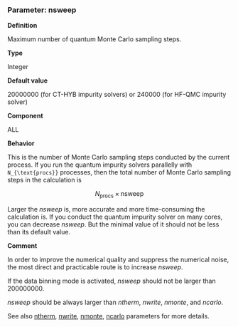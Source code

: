 ### Parameter: nsweep

**Definition**

Maximum number of quantum Monte Carlo sampling steps.

**Type**

Integer

**Default value**

20000000 (for CT-HYB impurity solvers) or 240000 (for HF-QMC impurity solver)

**Component**

ALL

**Behavior**

This is the number of Monte Carlo sampling steps conducted by the current process. If you run the quantum impurity solvers parallelly with ``N_{\text{procs}}`` processes, then the total number of Monte Carlo sampling steps in the calculation is 

```math
N_{\text{procs}} \times \text{nsweep}
```

Larger the *nsweep* is, more accurate and more time-consuming the calculation is. If you conduct the quantum impurity solver on many cores, you can decrease *nsweep*. But the minimal value of it should not be less than its default value. 

**Comment**

In order to improve the numerical quality and suppress the numerical noise, the most direct and practicable route is to increase *nsweep*.

If the data binning mode is activated, *nsweep* should not be larger than 200000000.

*nsweep* should be always larger than *ntherm*, *nwrite*, *nmonte*, and *ncarlo*.

See also [ntherm](p_ntherm.md), [nwrite](p_nwrite.md), [nmonte](p_nmonte.md), [ncarlo](p_ncarlo.md) parameters for more details.
